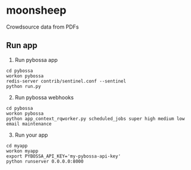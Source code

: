 # moonsheep
Crowdsource data from PDFs

## Run app

1. Run pybossa app
```
cd pybossa
workon pybossa
redis-server contrib/sentinel.conf --sentinel
python run.py
```
2. Run pybossa webhooks
```
cd pybossa
workon pybossa
python app_context_rqworker.py scheduled_jobs super high medium low email maintenance
```
3. Run your app
```
cd myapp
workon myapp
export PYBOSSA_API_KEY='my-pybossa-api-key'
python runserver 0.0.0.0:8000
```